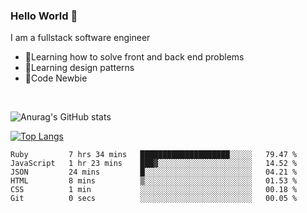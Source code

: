 

### Hello World 👋
I am a fullstack software engineer
- 🌱Learning how to solve front and back end problems
- 🌱Learning design patterns 
- 🌱Code Newbie

<br>


![Anurag's GitHub stats](https://github-readme-stats.vercel.app/api?username=sindiga-dev&show_icons=true&theme=radical)


[![Top Langs](https://github-readme-stats.vercel.app/api/top-langs/?username=sindiga-dev&layout=compact)](https://github.com/anuraghazra/github-readme-stats)

<!--START_SECTION:waka-->

```text
Ruby         7 hrs 34 mins   ████████████████████░░░░░   79.47 %
JavaScript   1 hr 23 mins    ███▓░░░░░░░░░░░░░░░░░░░░░   14.52 %
JSON         24 mins         █░░░░░░░░░░░░░░░░░░░░░░░░   04.21 %
HTML         8 mins          ▒░░░░░░░░░░░░░░░░░░░░░░░░   01.53 %
CSS          1 min           ░░░░░░░░░░░░░░░░░░░░░░░░░   00.18 %
Git          0 secs          ░░░░░░░░░░░░░░░░░░░░░░░░░   00.05 %
```

<!--END_SECTION:waka-->

